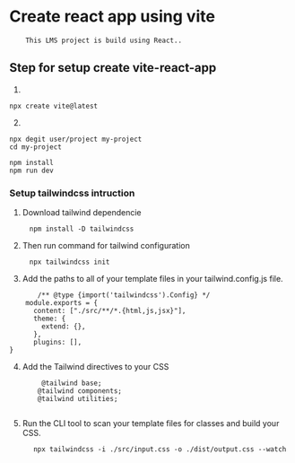 # Create react app using vite 

        This LMS project is build using React..

## Step for setup create vite-react-app

1. 

   ```
   npx create vite@latest

   ```

2. 

   ```
   npx degit user/project my-project
   cd my-project

   npm install
   npm run dev

   ```
 ### Setup tailwindcss intruction

 1. Download tailwind dependencie
 ```
      npm install -D tailwindcss

 ```     

2. Then run command for tailwind configuration

```
     npx tailwindcss init        

```

3. Add the paths to all of your template files in your     tailwind.config.js file.

```
       /** @type {import('tailwindcss').Config} */
    module.exports = {
      content: ["./src/**/*.{html,js,jsx}"],
      theme: {
        extend: {},
      },
      plugins: [],
}

```

4. Add the Tailwind directives to your CSS

```
        @tailwind base;
       @tailwind components;
       @tailwind utilities;
       
```

5. Run the CLI tool to scan your template files for        classes and build your CSS.

```
      npx tailwindcss -i ./src/input.css -o ./dist/output.css --watch

```